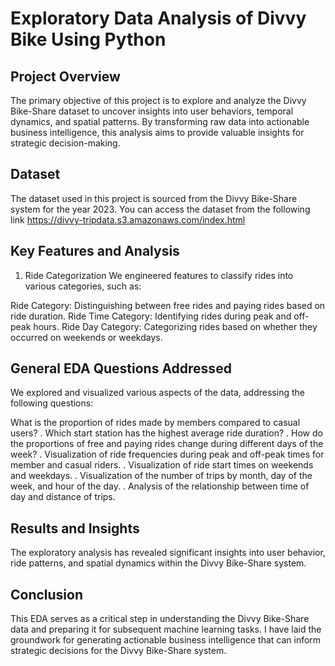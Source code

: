 # Exploratory Data Analysis of Divvy Bike Using Python
## Project Overview
The primary objective of this project is to explore and analyze the Divvy Bike-Share dataset to uncover insights into user behaviors, temporal dynamics, and spatial patterns. By transforming raw data into actionable business intelligence, this analysis aims to provide valuable insights for strategic decision-making.

## Dataset
The dataset used in this project is sourced from the Divvy Bike-Share system for the year 2023. You can access the dataset from the following link https://divvy-tripdata.s3.amazonaws.com/index.html

## Key Features and Analysis
1. Ride Categorization
We engineered features to classify rides into various categories, such as:

Ride Category: Distinguishing between free rides and paying rides based on ride duration.
Ride Time Category: Identifying rides during peak and off-peak hours.
Ride Day Category: Categorizing rides based on whether they occurred on weekends or weekdays.

## General EDA Questions Addressed
We explored and visualized various aspects of the data, addressing the following questions:

What is the proportion of rides made by members compared to casual users?
. Which start station has the highest average ride duration?
. How do the proportions of free and paying rides change during different days of the week?
. Visualization of ride frequencies during peak and off-peak times for member and casual riders.
. Visualization of ride start times on weekends and weekdays.
. Visualization of the number of trips by month, day of the week, and hour of the day.
. Analysis of the relationship between time of day and distance of trips.

## Results and Insights
The exploratory analysis has revealed significant insights into user behavior, ride patterns, and spatial dynamics within the Divvy Bike-Share system. 

## Conclusion
This EDA serves as a critical step in understanding the Divvy Bike-Share data and preparing it for subsequent machine learning tasks. I have laid the groundwork for generating actionable business intelligence that can inform strategic decisions for the Divvy Bike-Share system.
